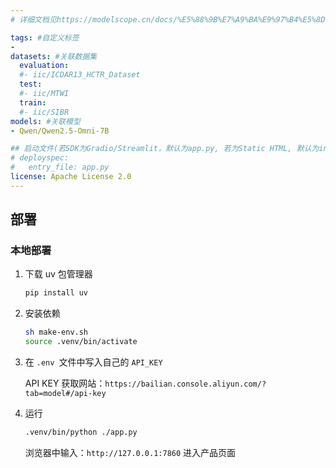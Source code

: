 ```yaml
---
# 详细文档见https://modelscope.cn/docs/%E5%88%9B%E7%A9%BA%E9%97%B4%E5%8D%A1%E7%89%87

tags: #自定义标签
-
datasets: #关联数据集
  evaluation:
  #- iic/ICDAR13_HCTR_Dataset
  test:
  #- iic/MTWI
  train:
  #- iic/SIBR
models: #关联模型
- Qwen/Qwen2.5-Omni-7B

## 启动文件(若SDK为Gradio/Streamlit，默认为app.py, 若为Static HTML, 默认为index.html)
# deployspec:
#   entry_file: app.py
license: Apache License 2.0
---
```


## 部署

### 本地部署
1. 下载 uv 包管理器

   ```bash
   pip install uv
   ```

2. 安装依赖

   ```bash
   sh make-env.sh
   source .venv/bin/activate  
   ```

3. 在 `.env `文件中写入自己的 `API_KEY`

   API KEY 获取网站：`https://bailian.console.aliyun.com/?tab=model#/api-key`

4. 运行

   ```bash
   .venv/bin/python ./app.py
   ```

   浏览器中输入：`http://127.0.0.1:7860` 进入产品页面

   